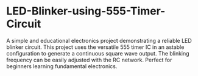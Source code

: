 # LED-Blinker-using-555-Timer-Circuit
A simple and educational electronics project demonstrating a reliable LED blinker circuit. This project uses the versatile 555 timer IC in an astable configuration to generate a continuous square wave output. The blinking frequency can be easily adjusted with the RC network. Perfect for beginners learning fundamental electronics.
